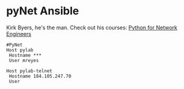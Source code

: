 # pyNet Ansible


Kirk Byers, he's the man. Check out his courses:
[Python for Network Engineers](https://pynet.twb-tech.com/)

~~~
#PyNet
Host pylab
 Hostname ***
 User mreyes

Host pylab-telnet
 Hostname 184.105.247.70
 User
~~~
